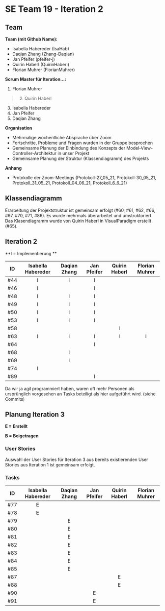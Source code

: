 # SE Team 19 - Iteration 2

## Team

**Team (mit Github Name):**
- Isabella Habereder (IsaHab)
- Daqian Zhang (Zhang-Daqian)
- Jan Pfeifer (pfeifer-j)
- Quirin Haberl (QuirinHaberl)
- Florian Muhrer (FlorianMuhrer)

**Scrum Master für Iteration...:**
1. Florian Muhrer
> 2. Quirin Haberl
3. Isabella Habereder
4. Jan Pfeifer
5. Daqian Zhang

**Organisation**
- Mehrmalige wöchentliche Absprache über Zoom
- Fortschritte, Probleme und Fragen wurden in der Gruppe besprochen
- Gemeinsame Planung der Einbindung des Konzepts der Model-View-Controller-Architektur in unser Projekt
- Gemeinsame Planung der Struktur (Klassendiagramm) des Projekts


**Anhang**
- Protokolle der Zoom-Meetings (Protokoll-27_05_21, Protokoll-30_05_21, Protokoll_31_05_21, Protokoll_04_06_21, Protokoll_6_6_21)

## Klassendiagramm

Erarbeitung der Projektstruktur ist gemeinsam erfolgt (#60, #61, #62, #66, #67, #70, #71, #86). Es wurde mehrmals überarbeitet und umstruktoriert.
Das Klasendiagramm wurde von Quirin Haberl in VisualParadigm erstellt (#65).

## Iteration 2

**I = Implementierung **

| **ID** | Isabella Habereder | Daqian Zhang | Jan Pfeifer | Quirin Haberl | Florian Muhrer|
|:---:|:------------:|:------------:|:------------:|:------------:|:------------:|
| #44 |I|I|I|||
| #46 |I||I|||
| #48 |I|I|I|||
| #49 |I|I|I|||
| #50 |I|I|I|||
| #53 |I|I|I|||
| #58 ||||I||
| #63 |I|I|I|I|I|
| #64 |||I|||
| #68 ||I||||
| #69 ||I||||
| #74 |I|||||
| #89 |||I|||

Da wir ja agil programmiert haben, waren oft mehr Personen als ursprünglich vorgesehen an Tasks beteiligt als hier aufgeführt wird. (siehe Commits)

## Planung Iteration 3

**E = Erstellt**

**B = Beigetragen**

### User Stories

Auswahl der User Stories für Iteration 3 aus bereits existierenden User Stories aus Iteration 1 ist gemeinsam erfolgt.

### Tasks

| **ID** | Isabella Habereder | Daqian Zhang | Jan Pfeifer | Quirin Haberl | Florian Muhrer|
|:---:|:------------:|:------------:|:------------:|:------------:|:------------:|
| #77 |E|||||
| #78 |E|||||
| #79 ||E||||
| #80 ||E||||
| #81 ||E||||
| #82 ||E||||
| #83 ||E||||
| #84 ||E||||
| #85 ||E||||
| #87 ||||E||
| #88 ||||E||
| #90 |||E|||
| #91 |||E|||
